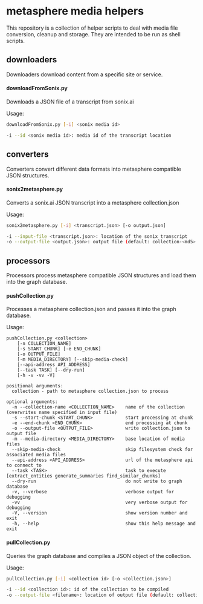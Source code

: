 # metasphere media helpers
This repository is a collection of helper scripts to deal with media file conversion, cleanup and storage. They are intended to be run as shell scripts.




## downloaders
Downloaders download content from a specific site or service.


#### downloadFromSonix.py
Downloads a JSON file of a transcript from sonix.ai

Usage:
```bash
downloadFromSonix.py [-i] <sonix media id>

-i --id <sonix media id>: media id of the transcript location
```


## converters
Converters convert different data formats into metasphere compatible JSON structures.

#### sonix2metasphere.py
Converts a sonix.ai JSON transcript into a metasphere collection.json

Usage:
```bash
sonix2metasphere.py [-i] <transcript.json> [-o output.json]

-i --input-file <transcript.json>: location of the sonix transcript
-o --output-file <output.json>: output file (default: collection-<md5>.json)
```


## processors
Processors process metasphere compatible JSON structures and load them into the graph database.

#### pushCollection.py
Processes a metasphere collection.json and passes it into the graph database.

Usage:
```
pushCollection.py <collection>
    [-n COLLECTION_NAME]
    [-s START_CHUNK] [-e END_CHUNK]
    [-o OUTPUT_FILE]
    [-m MEDIA_DIRECTORY] [--skip-media-check]
    [--api-address API_ADDRESS]
    [--task TASK] [--dry-run]
    [-h -v -vv -V]

positional arguments:
  collection - path to metasphere collection.json to process

optional arguments:
  -n --collection-name <COLLECTION_NAME>    name of the collection (overwrites name specified in input file)
  -s --start-chunk <START_CHUNK>            start processing at chunk
  -e --end-chunk <END_CHUNK>                end processing at chunk
  -o --output-file <OUTPUT_FILE>            write collection.json to output file
  -m --media-directory <MEDIA_DIRECTORY>    base location of media files
  --skip-media-check                        skip filesystem check for associated media files
  --api-address <API_ADDRESS>               url of the metasphere api to connect to
  --task <TASK>                             task to execute [extract_entities generate_summaries find_similar_chunks]
  --dry-run                                 do not write to graph database
  -v, --verbose                             verbose output for debugging
  -vv                                       very verbose output for debugging
  -V, --version                             show version number and exit
  -h, --help                                show this help message and exit
```

#### pullCollection.py
Queries the graph database and compiles a JSON object of the collection.

Usage:
```bash
pullCollection.py [-i] <collection id> [-o <collection.json>]

-i --id <collection id>: id of the collection to be compiled
-o --output-file <filename>: location of output file (default: collection-<md5>.json)
```

